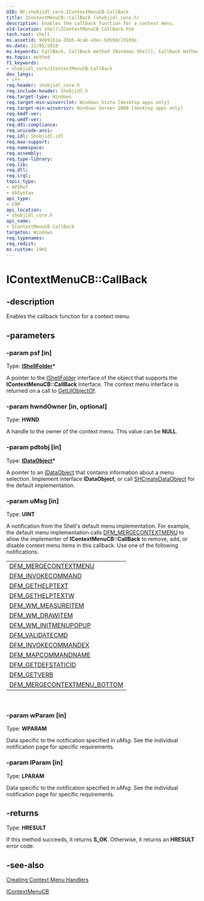 ```yaml
---
UID: NF:shobjidl_core.IContextMenuCB.CallBack
title: IContextMenuCB::CallBack (shobjidl_core.h)
description: Enables the callback function for a context menu.
old-location: shell\IContextMenuCB_CallBack.htm
tech.root: shell
ms.assetid: 9d091b1a-26b5-4cab-a3ec-6d59dc7d103e
ms.date: 12/05/2018
ms.keywords: CallBack, CallBack method [Windows Shell], CallBack method [Windows Shell],IContextMenuCB interface, IContextMenuCB interface [Windows Shell],CallBack method, IContextMenuCB.CallBack, IContextMenuCB::CallBack, _shell_IContextMenuCB_CallBack, shell.IContextMenuCB_CallBack, shobjidl_core/IContextMenuCB::CallBack
ms.topic: method
f1_keywords:
- shobjidl_core/IContextMenuCB.CallBack
dev_langs:
- c++
req.header: shobjidl_core.h
req.include-header: Shobjidl.h
req.target-type: Windows
req.target-min-winverclnt: Windows Vista [desktop apps only]
req.target-min-winversvr: Windows Server 2008 [desktop apps only]
req.kmdf-ver: 
req.umdf-ver: 
req.ddi-compliance: 
req.unicode-ansi: 
req.idl: Shobjidl.idl
req.max-support: 
req.namespace: 
req.assembly: 
req.type-library: 
req.lib: 
req.dll: 
req.irql: 
topic_type:
- APIRef
- kbSyntax
api_type:
- COM
api_location:
- shobjidl_core.h
api_name:
- IContextMenuCB.CallBack
targetos: Windows
req.typenames: 
req.redist: 
ms.custom: 19H1
---
```


# IContextMenuCB::CallBack


## -description


Enables the callback function for a context menu.


## -parameters




### -param psf [in]

Type: <b><a href="https://docs.microsoft.com/windows/desktop/api/shobjidl_core/nn-shobjidl_core-ishellfolder">IShellFolder</a>*</b>

A pointer to the <a href="https://docs.microsoft.com/windows/desktop/api/shobjidl_core/nn-shobjidl_core-ishellfolder">IShellFolder</a> interface of the object that supports the <b>IContextMenuCB::CallBack</b> interface. The context menu interface is returned on a call to <a href="https://docs.microsoft.com/windows/desktop/api/shobjidl_core/nf-shobjidl_core-ishellfolder-getuiobjectof">GetUIObjectOf</a>.


### -param hwndOwner [in, optional]

Type: <b>HWND</b>

A handle to the owner of the context menu. This value can be <b>NULL</b>.


### -param pdtobj [in]

Type: <b><a href="https://docs.microsoft.com/windows/desktop/api/objidl/nn-objidl-idataobject">IDataObject</a>*</b>

A pointer to an <a href="https://docs.microsoft.com/windows/desktop/api/objidl/nn-objidl-idataobject">IDataObject</a> that contains information about a menu selection. Implement interface <b>IDataObject</b>, or call <a href="https://docs.microsoft.com/windows/desktop/api/shlobj_core/nf-shlobj_core-shcreatedataobject">SHCreateDataObject</a> for the default implementation.


### -param uMsg [in]

Type: <b>UINT</b>

A notification from the Shell's default menu implementation. For example, the default menu implementation calls <a href="https://docs.microsoft.com/windows/desktop/shell/registering-control-panel-items">DFM_MERGECONTEXTMENU</a> to allow the implementer of <b>IContextMenuCB::CallBack</b> to remove, add, or disable context menu items in this callback. Use one of the following notifications.

                    


<table class="clsStd">
<tr>
<td>
<a href="https://docs.microsoft.com/windows/desktop/shell/registering-control-panel-items">DFM_MERGECONTEXTMENU</a>
</td>
</tr>
<tr>
<td>
<a href="https://docs.microsoft.com/windows/desktop/shell/preview-handler-guidelines">DFM_INVOKECOMMAND</a>
</td>
</tr>
<tr>
<td>
<a href="https://docs.microsoft.com/windows/desktop/shell/miscellaneous-topics-bumper">DFM_GETHELPTEXT</a>
</td>
</tr>
<tr>
<td>
<a href="https://docs.microsoft.com/windows/desktop/shell/navigating-the-shell-namespace-bumper">DFM_GETHELPTEXTW</a>
</td>
</tr>
<tr>
<td>
<a href="https://docs.microsoft.com/windows/desktop/shell/dfm-wm-measureitem">DFM_WM_MEASUREITEM</a>
</td>
</tr>
<tr>
<td>
<a href="https://docs.microsoft.com/windows/desktop/shell/dfm-wm-drawitem">DFM_WM_DRAWITEM</a>
</td>
</tr>
<tr>
<td>
<a href="https://docs.microsoft.com/windows/desktop/shell/samples-automaticjumplist">DFM_WM_INITMENUPOPUP</a>
</td>
</tr>
<tr>
<td>
<a href="https://docs.microsoft.com/windows/desktop/shell/samples-appusermodelidwindowproperty">DFM_VALIDATECMD</a>
</td>
</tr>
<tr>
<td>
<a href="https://docs.microsoft.com/windows/desktop/shell/prophand-content-view">DFM_INVOKECOMMANDEX</a>
</td>
</tr>
<tr>
<td>
<a href="https://docs.microsoft.com/windows/desktop/shell/propsheet-handlers">DFM_MAPCOMMANDNAME</a>
</td>
</tr>
<tr>
<td>
<a href="https://docs.microsoft.com/windows/desktop/shell/library-ovw">DFM_GETDEFSTATICID</a>
</td>
</tr>
<tr>
<td>
<a href="https://docs.microsoft.com/windows/desktop/shell/nse-junction">DFM_GETVERB</a>
</td>
</tr>
<tr>
<td>
<a href="https://docs.microsoft.com/windows/desktop/shell/reg-middleware-apps">DFM_MERGECONTEXTMENU_BOTTOM</a>
</td>
</tr>
</table>
 




### -param wParam [in]

Type: <b>WPARAM</b>

Data specific to the notification specified in <i>uMsg</i>. See the individual notification page for specific requirements.


### -param lParam [in]

Type: <b>LPARAM</b>

Data specific to the notification specified in <i>uMsg</i>. See the individual notification page for specific requirements.


## -returns



Type: <b>HRESULT</b>

If this method succeeds, it returns <b xmlns:loc="http://microsoft.com/wdcml/l10n">S_OK</b>. Otherwise, it returns an <b xmlns:loc="http://microsoft.com/wdcml/l10n">HRESULT</b> error code.




## -see-also




<a href="https://docs.microsoft.com/windows/desktop/shell/context-menu-handlers">Creating Context Menu Handlers</a>



<a href="https://docs.microsoft.com/windows/desktop/api/shobjidl_core/nn-shobjidl_core-icontextmenucb">IContextMenuCB</a>
 

 

